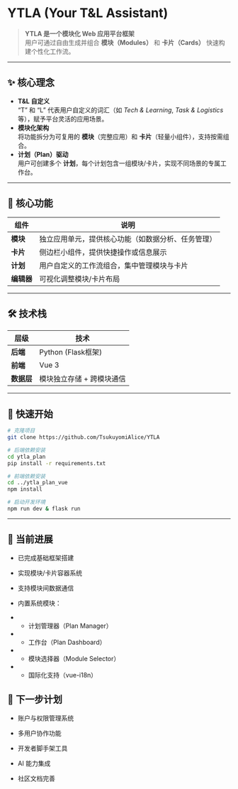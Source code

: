 # YTLA (Your T&L Assistant)

> **YTLA 是一个模块化 Web 应用平台框架**  
> 用户可通过自由生成并组合 **模块（Modules）** 和 **卡片（Cards）** 快速构建个性化工作流。

---

## ✨ 核心理念
- **T&L 自定义**  
  “T” 和 “L” 代表用户自定义的词汇（如 *Tech & Learning*, *Task & Logistics* 等），赋予平台灵活的应用场景。
- **模块化架构**  
  将功能拆分为可复用的 **模块**（完整应用）和 **卡片**（轻量小组件），支持按需组合。
- **计划（Plan）驱动**  
  用户可创建多个 **计划**，每个计划包含一组模块/卡片，实现不同场景的专属工作台。

---

## 🧩 核心功能
| 组件       | 说明                          |
|------------|-------------------------------|
| **模块**   | 独立应用单元，提供核心功能（如数据分析、任务管理） |
| **卡片**   | 侧边栏小组件，提供快捷操作或信息展示        |
| **计划**   | 用户自定义的工作流组合，集中管理模块与卡片    |
| **编辑器** | 可视化调整模块/卡片布局                |

---

## 🛠️ 技术栈
| 层级       | 技术               |
|------------|--------------------|
| **后端**   | Python (Flask框架) |
| **前端**   | Vue 3              |
| **数据层** | 模块独立存储 + 跨模块通信 |

---

## 🚀 快速开始
```bash
# 克隆项目
git clone https://github.com/TsukuyomiAlice/YTLA

# 后端依赖安装
cd ytla_plan
pip install -r requirements.txt

# 前端依赖安装
cd ../ytla_plan_vue
npm install

# 启动开发环境
npm run dev & flask run
```
---
## 📌 当前进展

- 已完成基础框架搭建

- 实现模块/卡片容器系统

- 支持模块间数据通信

- 内置系统模块：

- - 计划管理器（Plan Manager）

- - 工作台（Plan Dashboard）

- - 模块选择器（Module Selector）

- - 国际化支持（vue-i18n）

## 📍 下一步计划

- 账户与权限管理系统

- 多用户协作功能

- 开发者脚手架工具

- AI 能力集成

- 社区文档完善

